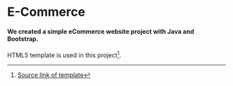 # E-Commerce

#### We created a simple eCommerce website project with Java and Bootstrap.

HTML5 template is used in this project[^1].

[^1]: <a href="https://themewagon.com/themes/free-html5-e-commerce-template-bootstrap4-amado">Source link of template</a>



